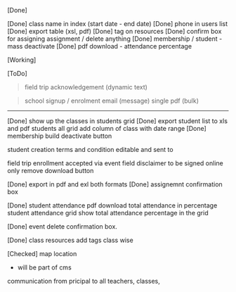 [Done]

[Done] class name in index (start date - end date)
[Done] phone in users list
[Done] export table (xsl, pdf)
[Done] tag on resources
[Done] confirm box for assigning assignment / delete anything
[Done] membership / student - mass deactivate
[Done] pdf download - attendance percentage

[Working]

[ToDo]

> field trip acknowledgement (dynamic text)

> school signup / enrolment email (message)
> single pdf (bulk)

--------

[Done] show up the classes in students grid 
[Done] export student list to xls and pdf 
students all grid add column of class with date range
[Done] membership build deactivate button 

student creation terms and condition editable and sent to 

field trip enrollment accepted via event 
field disclaimer to be signed online only remove download button

[Done] export in pdf and exl both formats
[Done] assignemnt confirmation box 

[Done] student attendance pdf download total attendance in percentage
student attendance grid show total attendance percentage in the grid 

[Done] event delete confirmation box.

[Done] class resources add tags class wise

[Checked] map location
- will be part of cms

communication from pricipal to all teachers, classes,